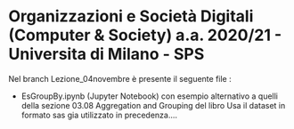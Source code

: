 # Organizzazioni e Società Digitali (Computer & Society) a.a. 2020/21 - Universita di Milano - SPS

Nel branch Lezione_04novembre è presente il seguente file :
- EsGroupBy.ipynb (Jupyter Notebook) con esempio alternativo a quelli della sezione 03.08 Aggregation and Grouping del libro
Usa il dataset in formato sas gia utilizzato in precedenza....
